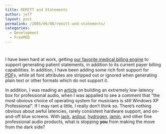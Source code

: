 ```yaml
---
title: REMITT and Statements
author: jeff
layout: post
permalink: /2005/06/08/remitt-and-statements/
categories:
  - Development
  - FreeMED
---
```

# 

I have been hard at work, getting [our favorite medical billing engine][1] to support generating patient statements, in addition to its current payer billing capabilities. In addition, I have been adding some rich font support for [PDF][2]s, while all font attributes are stripped out or ignored when generating plain text or other formats which do not support it.

 [1]: http://remitt.org/
 [2]: http://en.wikipedia.org/wiki/PDF

In addition, I was reading an [article][3] on building an extremely low-latency box for professional audio, when I was appalled to see a comment that “the most obvious choice of operating system for musicians is still Windows XP Professional”. If I may rant a little, I really don’t think so. There’s nothing obvious about awful latencies, rarely consistent hardware support, and on-and-off blue screens. With [jack][4], [ardour][5], [hydrogen][6], [jamin][7], and other fine professional audio products, what is stopping **you** from making the move from the dark side?

 [3]: http://www.soundonsound.com/sos/jun04/articles/redsubdual.htm
 [4]: http://jackit.sourceforge.net/
 [5]: http://ardour.org/
 [6]: http://www.hydrogen-music.org/
 [7]: http://jamin.sf.net/